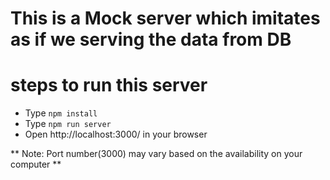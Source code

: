 # This is a Mock server which imitates as if we serving the data from DB




# steps to run this server

- Type `npm install`
- Type `npm run server`
- Open http://localhost:3000/ in your browser


** Note: Port number(3000) may vary based on the availability on your computer **




